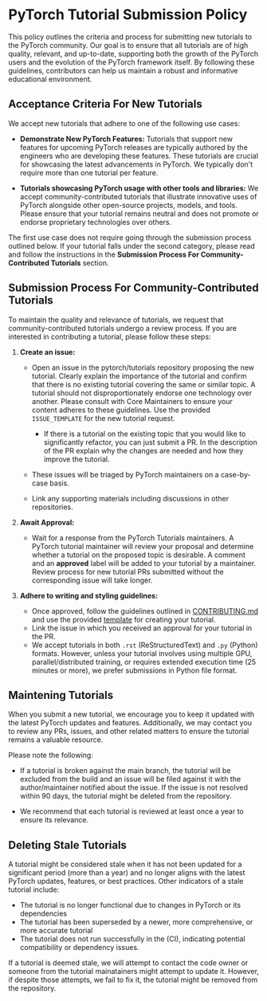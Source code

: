 # PyTorch Tutorial Submission Policy

This policy outlines the criteria and process for submitting new
tutorials to the PyTorch community.
Our goal is to ensure that all tutorials are of high quality,
relevant, and up-to-date, supporting both the growth of the PyTorch
users and the evolution of the PyTorch framework itself. By following
these guidelines, contributors can help us maintain a robust and
informative educational environment.

## Acceptance Criteria For New Tutorials

We accept new tutorials that adhere to one of the following use cases:

* **Demonstrate New PyTorch Features:** Tutorials that support new features
  for upcoming PyTorch releases are typically authored by the engineers who
  are developing these features. These tutorials are crucial for showcasing
  the latest advancements in PyTorch. We typically don't require more than
  one tutorial per feature.

* **Tutorials showcasing PyTorch usage with other tools and libraries:** We
  accept community-contributed tutorials that illustrate innovative uses of
  PyTorch alongside other open-source projects, models, and tools. Please
  ensure that your tutorial remains neutral and does not promote or endorse
  proprietary technologies over others.

The first use case does not require going through the submission
process outlined below. If your tutorial falls under the second category,
please read and follow the instructions in the
**Submission Process For Community-Contributed Tutorials** section.

## Submission Process For Community-Contributed Tutorials

To maintain the quality and relevance of tutorials, we request that
community-contributed tutorials undergo a review process. If you are
interested in contributing a tutorial, please follow these steps:

1. **Create an issue:**
   * Open an issue in the pytorch/tutorials repository proposing the
     new tutorial. Clearly explain the importance of the tutorial and
     confirm that there is no existing tutorial covering the same or
     similar topic. A tutorial should not disproportionately endorse
     one technology over another. Please consult with Core Maintainers
     to ensure your content adheres to these guidelines.
     Use the provided `ISSUE_TEMPLATE` for the new tutorial request.

     * If there is a tutorial on the existing topic that you would like
       to significantly refactor, you can just submit a PR. In the
       description of the PR explain why the changes are needed and
       how they improve the tutorial.

   * These issues will be triaged by PyTorch maintainers on a case-by-case basis. 
   * Link any supporting materials including discussions in other repositories.
     
1. **Await Approval:**
   * Wait for a response from the PyTorch Tutorials maintainers. A PyTorch
     tutorial maintainer will review your proposal and
     determine whether a tutorial on the proposed topic is desirable.
     A comment and an **approved** label will be added to your tutorial
     by a maintainer. Review process for new tutorial PRs submitted
     without the corresponding issue will take longer.
     
1. **Adhere to writing and styling guidelines:**
   * Once approved, follow the guidelines outlined in [CONTRIBUTING.md](https://github.com/pytorch/tutorials/blob/main/CONTRIBUTING.md)
     and use the provided [template](https://github.com/pytorch/tutorials/blob/main/beginner_source/template_tutorial.py) for creating your tutorial.
   * Link the issue in which you received an approval for your tutorial
     in the PR.
   * We accept tutorials in both ``.rst`` (ReStructuredText) and ``.py``
     (Python) formats. However, unless your tutorial involves using
     multiple GPU, parallel/distributed training, or requires extended
     execution time (25 minutes or more), we prefer submissions
     in Python file format.
     
## Maintening Tutorials

When you submit a new tutorial, we encourage you to keep it updated
with the latest PyTorch updates and features. Additionally, we may
contact you to review any PRs, issues, and other related matters to
ensure the tutorial remains a valuable resource.

Please note the following: 

* If a tutorial is broken against the main branch, the tutorial will
  be excluded from the build and an issue will be filed against it
  with the author/maintainer notified about the issue. If the issue
  is not resolved within 90 days, the tutorial might be deleted from
  the repository.

* We recommend that each tutorial is reviewed at least once a year to
  ensure its relevance.

## Deleting Stale Tutorials

A tutorial might be considered stale when it has not been updated for
a significant period (more than a year) and no longer aligns with the
latest PyTorch updates, features, or best practices. Other indicators
of a stale tutorial include:

* The tutorial is no longer functional due to changes in PyTorch or
  its dependencies
* The tutorial has been superseded by a newer, more comprehensive, or
  more accurate tutorial
* The tutorial does not run successfully in the (CI), indicating
  potential compatibility or dependency issues.

If a tutorial is deemed stale, we will attempt to contact the code owner
or someone from the tutorial mainatainers might attempt to update it.
However, if despite those attempts, we fail to fix it, the tutorial
might be removed from the repository.
